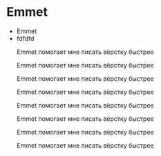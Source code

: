 <!DOCTYPE html>
<html lang="en">
<head>
    <meta charset="UTF-8">
    <meta http-equiv="X-UA-Compatible" content="IE=edge">
    <meta name="viewport" content="width=device-width, initial-scale=1.0">
    <title>Document</title>
</head>
<body>

<main>
    <h1>Emmet</h1>
    <ul>
        <li>Emmet</li>
        <li>fdfdfd</li>
        <p>Emmet помогает мне писать вёрстку быстрее</p>
        <p>Emmet помогает мне писать вёрстку быстрее</p>
        <p>Emmet помогает мне писать вёрстку быстрее</p>
        <p>Emmet помогает мне писать вёрстку быстрее</p>
        <p>Emmet помогает мне писать вёрстку быстрее</p>
        <p>Emmet помогает мне писать вёрстку быстрее</p>
        <p>Emmet помогает мне писать вёрстку быстрее</p>
        <p>Emmet помогает мне писать вёрстку быстрее</p>
    </ul>
</main>
</body>
</html>
